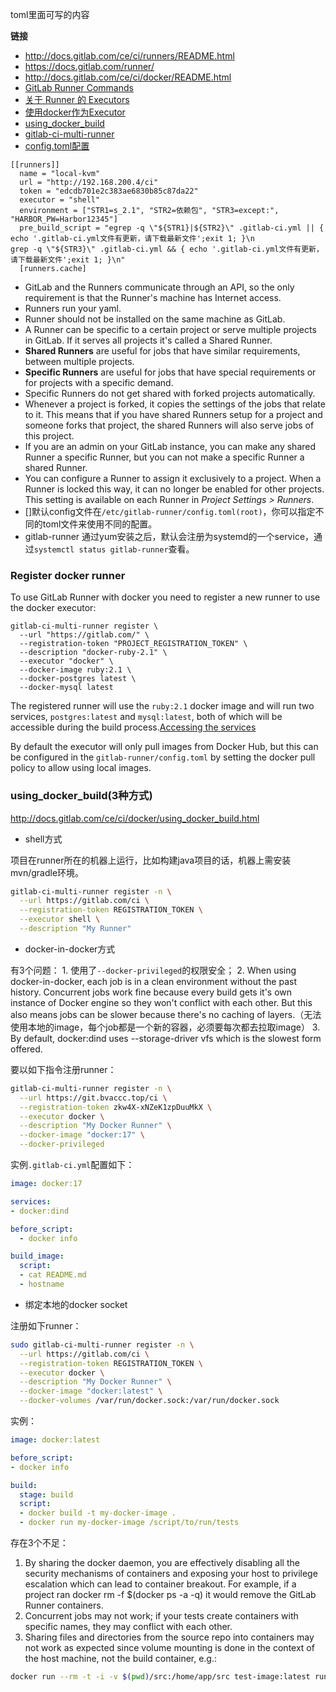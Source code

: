 
toml里面可写的内容


**链接**

- http://docs.gitlab.com/ce/ci/runners/README.html
- https://docs.gitlab.com/runner/
- http://docs.gitlab.com/ce/ci/docker/README.html
- [GitLab Runner Commands](https://docs.gitlab.com/runner/commands/README.html)
- [关于 Runner 的 Executors](https://docs.gitlab.com/runner/executors/README.html)
- [使用docker作为Executor](https://docs.gitlab.com/runner/executors/docker.html)
- [using_docker_build](https://docs.gitlab.com/ce/ci/docker/using_docker_build.html)
- [gitlab-ci-multi-runner](https://gitlab.com/gitlab-org/gitlab-ci-multi-runner/tree/master/docs)
- [config.toml配置](https://docs.gitlab.com/runner/configuration/advanced-configuration.html)

```
[[runners]]
  name = "local-kvm"
  url = "http://192.168.200.4/ci"
  token = "edcdb701e2c383ae6830b85c87da22"
  executor = "shell"
  environment = ["STR1=s_2.1", "STR2=依赖包", "STR3=except:", "HARBOR_PW=Harbor12345"]
  pre_build_script = "egrep -q \"${STR1}|${STR2}\" .gitlab-ci.yml || { echo '.gitlab-ci.yml文件有更新，请下载最新文件';exit 1; }\n                        grep -q \"${STR3}\" .gitlab-ci.yml && { echo '.gitlab-ci.yml文件有更新，请下载最新文件';exit 1; }\n"
  [runners.cache]
```

- GitLab and the Runners communicate through an API, so the only requirement is that the Runner's machine has Internet access.
- Runners run your yaml.
- Runner should not be installed on the same machine as GitLab.
- A Runner can be specific to a certain project or serve multiple projects in GitLab. If it serves all projects it's called a Shared Runner.
- **Shared Runners** are useful for jobs that have similar requirements, between multiple projects.
- **Specific Runners** are useful for jobs that have special requirements or for projects with a specific demand. 
- Specific Runners do not get shared with forked projects automatically.
- Whenever a project is forked, it copies the settings of the jobs that relate to it. This means that if you have shared Runners setup for a project and someone forks that project, the shared Runners will also serve jobs of this project.
- If you are an admin on your GitLab instance, you can make any shared Runner a specific Runner, but you can not make a specific Runner a shared Runner.
- You can configure a Runner to assign it exclusively to a project. When a Runner is locked this way, it can no longer be enabled for other projects. This setting is available on each Runner in *Project Settings > Runners*.
- []默认config文件在`/etc/gitlab-runner/config.toml(root)`，你可以指定不同的toml文件来使用不同的配置。
- gitlab-runner 通过yum安装之后，默认会注册为systemd的一个service，通过`systemctl status gitlab-runner`查看。


### Register docker runner 

To use GitLab Runner with docker you need to register a new runner to use the docker executor:

```
gitlab-ci-multi-runner register \
  --url "https://gitlab.com/" \
  --registration-token "PROJECT_REGISTRATION_TOKEN" \
  --description "docker-ruby-2.1" \
  --executor "docker" \
  --docker-image ruby:2.1 \
  --docker-postgres latest \
  --docker-mysql latest
```

The registered runner will use the `ruby:2.1` docker image and will run two services, `postgres:latest` and `mysql:latest`, both of which will be accessible during the build process.[Accessing the services](http://docs.gitlab.com/ce/ci/docker/using_docker_images.html#accessing-the-services)

By default the executor will only pull images from Docker Hub, but this can be configured in the `gitlab-runner/config.toml` by setting the docker pull policy to allow using local images.


### using_docker_build(3种方式)

http://docs.gitlab.com/ce/ci/docker/using_docker_build.html

- shell方式

项目在runner所在的机器上运行，比如构建java项目的话，机器上需安装mvn/gradle环境。

```sh
gitlab-ci-multi-runner register -n \
  --url https://gitlab.com/ci \
  --registration-token REGISTRATION_TOKEN \
  --executor shell \
  --description "My Runner"
```


- docker-in-docker方式

有3个问题：
    1. 使用了`--docker-privileged`的权限安全；
    2. When using docker-in-docker, each job is in a clean environment without the past history. Concurrent jobs work fine because every build gets it's own instance of Docker engine so they won't conflict with each other. But this also means jobs can be slower because there's no caching of layers.（无法使用本地的image，每个job都是一个新的容器，必须要每次都去拉取image）
    3. By default, docker:dind uses --storage-driver vfs which is the slowest form offered. 

要以如下指令注册runner：

```sh
gitlab-ci-multi-runner register -n \
  --url https://git.bvaccc.top/ci \
  --registration-token zkw4X-xNZeK1zpDuuMkX \
  --executor docker \
  --description "My Docker Runner" \
  --docker-image "docker:17" \
  --docker-privileged
```

实例`.gitlab-ci.yml`配置如下：

```yml
image: docker:17

services:
- docker:dind

before_script:
  - docker info

build_image:
  script:
  - cat README.md
  - hostname
```


- 绑定本地的docker socket

注册如下runner：

```sh
sudo gitlab-ci-multi-runner register -n \
  --url https://gitlab.com/ci \
  --registration-token REGISTRATION_TOKEN \
  --executor docker \
  --description "My Docker Runner" \
  --docker-image "docker:latest" \
  --docker-volumes /var/run/docker.sock:/var/run/docker.sock
```

实例：

```yml
image: docker:latest

before_script:
- docker info

build:
  stage: build
  script:
  - docker build -t my-docker-image .
  - docker run my-docker-image /script/to/run/tests
```

存在3个不足：

1. By sharing the docker daemon, you are effectively disabling all the security mechanisms of containers and exposing your host to privilege escalation which can lead to container breakout. For example, if a project ran docker rm -f $(docker ps -a -q) it would remove the GitLab Runner containers.
1. Concurrent jobs may not work; if your tests create containers with specific names, they may conflict with each other.
1. Sharing files and directories from the source repo into containers may not work as expected since volume mounting is done in the context of the host machine, not the build container, e.g.:
```sh
docker run --rm -t -i -v $(pwd)/src:/home/app/src test-image:latest run_app_tests
```

